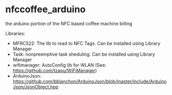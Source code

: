 # nfccoffee_arduino
the arduino portion of the NFC based coffee machine billing

Libraries:

- MFRC522: The lib to read to NFC Tags. Can be installed using Library Manager
- Task: nonpreemptive task sheduling. Can be installed using Library Manager
- wifimanager: AutoConfig lib for WLAN (See: https://github.com/tzapu/WiFiManager)
- ArduinoJson: https://github.com/bblanchon/ArduinoJson/blob/master/include/ArduinoJson/JsonObject.hpp 
